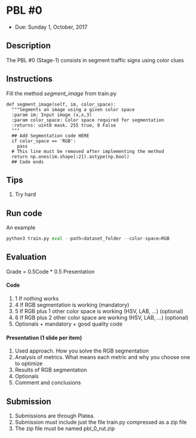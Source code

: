 # PBL #0

- Due: Sunday 1, October, 2017

## Description

The PBL #0 (Stage-1) consists in segment traffic signs using color clues

## Instructions

Fill the method *segment_image* from train.py

```
def segment_image(self, im, color_space):
  """Segments an image using a given color space 
  :param im: Input image (x,x,3) 
  :param color_space: Color space required for segmentation
  :returns: uint8 mask. 255 true, 0 False
  """
  ## Add Segmentation code HERE
  if color_space == 'RGB':
    pass
  # This line must be removed after implementing the method
  return np.ones(im.shape[:2]).astype(np.bool)
  ## Code ends
```


## Tips

1. Try hard

## Run code

An example

```python
python3 train.py eval --path=dataset_folder --color-space=RGB 
```

## Evaluation

Grade = 0.5Code * 0.5 Presentation

#### Code

1. 1 If nothing works
2. 4 If RGB segmentation is working (mandatory)
3. 5 If RGB plus 1 other color space is working (HSV, LAB, ...) (optional)
4. 6 If RGB plus 2 other color space are working (HSV, LAB, ...) (optional)
5. Optionals + mandatory + good quality code

#### Presentation (1 slide per item)

1. Used approach. How you solve the RGB segmentation
2. Analysis of metrics. What means each metric and why you choose one to optimize
3. Results of RGB segmentation
4. Optionals
5. Comment and conclusions

## Submission

1. Submissions are through Platea.
2. Submission must include just the file train.py compressed as a zip file
3. The zip file must be named pbl_0_rut.zip







